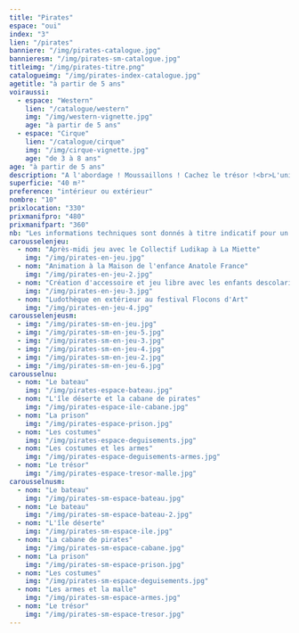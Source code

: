 ```yaml
---
title: "Pirates"
espace: "oui"
index: "3"
lien: "/pirates"
banniere: "/img/pirates-catalogue.jpg"
bannieresm: "/img/pirates-sm-catalogue.jpg"
titleimg: "/img/pirates-titre.png"
catalogueimg: "/img/pirates-index-catalogue.jpg"
agetitle: "à partir de 5 ans"
voiraussi:
  - espace: "Western"
    lien: "/catalogue/western"
    img: "/img/western-vignette.jpg"
    age: "à partir de 5 ans"
  - espace: "Cirque"
    lien: "/catalogue/cirque"
    img: "/img/cirque-vignette.jpg"
    age: "de 3 à 8 ans"
age: "à partir de 5 ans"
description: "A l'abordage ! Moussaillons ! Cachez le trésor !<br>L'univers des pirates, intemporel et prisé des petits comme des grands permet de grandes aventures !<br> Cache au trésor, bateau, île déserte, le décor est riche et les voyages lointains.<br> Succès assuré !<br>"
superficie: "40 m²"
preference: "intérieur ou extérieur"
nombre: "10"
prixlocation: "330"
prixmanifpro: "480"
prixmanifpart: "360"
nb: "Les informations techniques sont donnés à titre indicatif pour un cadre ludique optimal. <br>Elles sont ajustables à la situation : pour une superficie limitée on préférera un nombre réduit d'enfants, plus d'enfants necessitera une plus grande superficie de jeu, etc."
carousselenjeu:
  - nom: "Après-midi jeu avec le Collectif Ludikap à La Miette"
    img: "/img/pirates-en-jeu.jpg"
  - nom: "Animation à la Maison de l'enfance Anatole France"
    img: "/img/pirates-en-jeu-2.jpg"
  - nom: "Création d'accessoire et jeu libre avec les enfants descolarisés à La Myne"  
    img: "/img/pirates-en-jeu-3.jpg"
  - nom: "Ludothèque en extérieur au festival Flocons d'Art"
    img: "/img/pirates-en-jeu-4.jpg"
carousselenjeusm:
  - img: "/img/pirates-sm-en-jeu.jpg"
  - img: "/img/pirates-sm-en-jeu-5.jpg"
  - img: "/img/pirates-sm-en-jeu-3.jpg"
  - img: "/img/pirates-sm-en-jeu-4.jpg"
  - img: "/img/pirates-sm-en-jeu-2.jpg"
  - img: "/img/pirates-sm-en-jeu-6.jpg"
carousselnu:
  - nom: "Le bateau"
    img: "/img/pirates-espace-bateau.jpg"
  - nom: "L'île déserte et la cabane de pirates"
    img: "/img/pirates-espace-ile-cabane.jpg"
  - nom: "La prison"
    img: "/img/pirates-espace-prison.jpg"
  - nom: "Les costumes"
    img: "/img/pirates-espace-deguisements.jpg"    
  - nom: "Les costumes et les armes"
    img: "/img/pirates-espace-deguisements-armes.jpg"    
  - nom: "Le trésor"
    img: "/img/pirates-espace-tresor-malle.jpg"    
carousselnusm:
  - nom: "Le bateau"
    img: "/img/pirates-sm-espace-bateau.jpg"
  - nom: "Le bateau"
    img: "/img/pirates-sm-espace-bateau-2.jpg"
  - nom: "L'île déserte"
    img: "/img/pirates-sm-espace-ile.jpg"
  - nom: "La cabane de pirates"
    img: "/img/pirates-sm-espace-cabane.jpg"
  - nom: "La prison"
    img: "/img/pirates-sm-espace-prison.jpg"
  - nom: "Les costumes"
    img: "/img/pirates-sm-espace-deguisements.jpg"    
  - nom: "Les armes et la malle"
    img: "/img/pirates-sm-espace-armes.jpg"    
  - nom: "Le trésor"
    img: "/img/pirates-sm-espace-tresor.jpg"    
---
```

